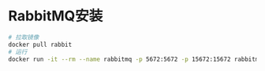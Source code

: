 # RabbitMQ安装



```sh
# 拉取镜像
docker pull rabbit 
# 运行
docker run -it --rm --name rabbitmq -p 5672:5672 -p 15672:15672 rabbitmq
```

